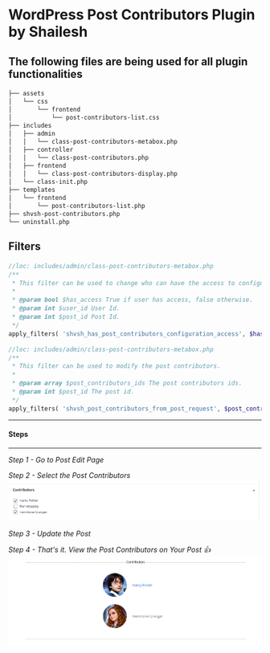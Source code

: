 # WordPress Post Contributors Plugin by Shailesh

## The following files are being used for all plugin functionalities
```
├── assets
│   └── css
│       └── frontend
│           └── post-contributors-list.css
├── includes
│   ├── admin
│   │   └── class-post-contributors-metabox.php
│   ├── controller
│   │   └── class-post-contributors.php
│   ├── frontend
│   │   └── class-post-contributors-display.php
│   └── class-init.php
├── templates
│   └── frontend
│       └── post-contributors-list.php
├── shvsh-post-contributors.php
└── uninstall.php
```

## Filters

```php
//loc: includes/admin/class-post-contributors-metabox.php
/**
 * This filter can be used to change who can have the access to configure the post contributors.
 *
 * @param bool $has_access True if user has access, false otherwise.
 * @param int $user_id User Id.
 * @param int $post_id Post Id.
 */
apply_filters( 'shvsh_has_post_contributors_configuration_access', $has_access, $user_id, $post_id );
```

```php
//loc: includes/admin/class-post-contributors-metabox.php
/**
 * This filter can be used to modify the post contributors.
 *
 * @param array $post_contributors_ids The post contributors ids.
 * @param int $post_id The post id.
 */
apply_filters( 'shvsh_post_contributors_from_post_request', $post_contributors_ids, $post_id );
```

<hr />
<h4>Steps</h4>
<hr />

*Step 1 - Go to Post Edit Page*

*Step 2 - Select the Post Contributors*
![Select Post Contributors](select-post-contributors.png "Select Post Contributors for Post")

*Step 3 - Update the Post*

*Step 4 - That's it. View the Post Contributors on Your Post :thumbsup:*
![View Post Contributors](view-post-contributors.png "View the Post")
